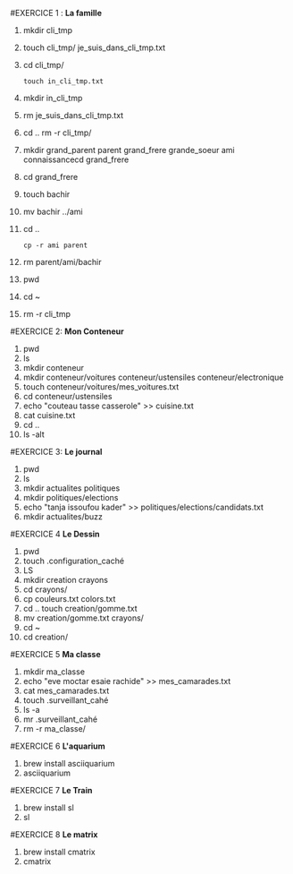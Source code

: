 #EXERCICE 1 : **La famille**
 1. mkdir cli_tmp
 2. touch cli_tmp/ je_suis_dans_cli_tmp.txt
 3. cd cli_tmp/
  
        touch in_cli_tmp.txt
4. mkdir in_cli_tmp
5. rm je_suis_dans_cli_tmp.txt
6. cd ..
       rm -r cli_tmp/
 7. mkdir grand_parent parent grand_frere  grande_soeur ami connaissancecd grand_frere
 8. cd grand_frere
 9. touch bachir
 10. mv bachir ../ami
11. cd ..

        cp -r ami parent
 12. rm parent/ami/bachir
 13. pwd
 14. cd ~
 15. rm -r cli_tmp

 #EXERCICE 2: **Mon Conteneur**
1. pwd
2. ls
3. mkdir conteneur
4. mkdir conteneur/voitures conteneur/ustensiles conteneur/electronique
5. touch conteneur/voitures/mes_voitures.txt
6. cd conteneur/ustensiles
7. echo "couteau tasse casserole" >> cuisine.txt
8. cat cuisine.txt 
9.  cd ..
10. ls -alt


#EXERCICE 3: **Le journal**
1. pwd 
2. ls
3. mkdir actualites politiques 
4. mkdir politiques/elections
5. echo "tanja issoufou kader" >> politiques/elections/candidats.txt 
6. mkdir  actualites/buzz


  #EXERCICE 4 **Le Dessin**
1. pwd
2. touch .configuration_caché
3. LS
4. mkdir creation crayons
5. cd crayons/
6. cp couleurs.txt colors.txt
7. cd ..
 touch creation/gomme.txt
8. mv creation/gomme.txt  crayons/
9. cd ~
10. cd creation/

 #EXERCICE 5 **Ma classe**
1. mkdir ma_classe
2. echo "eve moctar esaie rachide" >> mes_camarades.txt
3. cat mes_camarades.txt 
4. touch .surveillant_cahé
5. ls -a
6. mr .surveillant_cahé 
7. rm -r ma_classe/

#EXERCICE 6 **L'aquarium**
1. brew install asciiquarium
2. asciiquarium

#EXERCICE 7 **Le Train**
1. brew install sl 
2. sl 

#EXERCICE 8 **Le matrix**
1. brew install cmatrix
2. cmatrix
